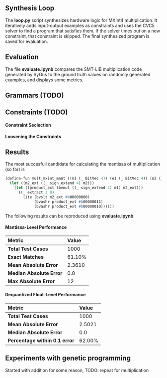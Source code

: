 ## Synthesis Loop

The **loop.py** script synthesizes hardware logic for MXInt4 multiplication. It iteratively adds input-output examples as constraints and uses the CVC5 solver to find a program that satisfies them. If the solver times out on a new constraint, that constraint is skipped. The final synthesized program is saved for evaluation.

## Evaluation

The file **evaluate.ipynb** compares the SMT-LIB multiplication code generated by SyGus to the ground truth values on randomly generated examples, and displays some metrics.

## Grammars (TODO)



## Constraints (TODO)
 
#### Constraint Seclection


#### Loosening the Constraints

## Results

The most succesfull candidate for calculating the mantissa  of multiplication (so far) is
```lisp
(define-fun mult_mxint_mant ((m1 (_ BitVec 4)) (e1 (_ BitVec 4)) (m2 (_ BitVec 4)) (e2 (_ BitVec 4))) (_ BitVec 4)
  (let ((m2_ext ((_ sign_extend 4) m2)))
    (let ((product_ext (bvmul ((_ sign_extend 4) m1) m2_ext)))
      ((_ extract 3 0)
        (ite (bvslt m2_ext #b00000000)
             (bvashr product_ext #b00000011)
             (bvashr product_ext #b00000010))))))
```

The following results can be reproduced using **evaluate.ipynb**.

#### Mantissa-Level Performance


| Metric | Value |
| :--- | :--- |
| **Total Test Cases** | 1000 |
| **Exact Matches** | 61.10% |
| **Mean Absolute Error** | 2.3610 |
| **Median Absolute Error**| 0.0 |
| **Max Absolute Error** | 12 |

#### Dequantized Float-Level Performance


| Metric | Value |
| :--- | :--- |
| **Total Test Cases** | 1000 |
| **Mean Absolute Error** | 2.5021 |
| **Median Absolute Error** | 0.0 |
| **Percentage within 0.1 error** | 62.00% |

## Experiments with genetic programming

Started with addition for some reason, TODO: repeat for multiplication
